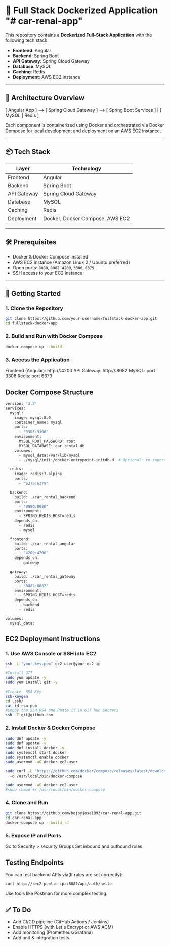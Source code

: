 # 🚀 Full Stack Dockerized Application "# car-renal-app" 

This repository contains a **Dockerized Full-Stack Application** with the following tech stack:

- **Frontend**: Angular  
- **Backend**: Spring Boot  
- **API Gateway**: Spring Cloud Gateway  
- **Database**: MySQL  
- **Caching**: Redis  
- **Deployment**: AWS EC2 instance

---

## 🧱 Architecture Overview

[ Angular App ] --> [ Spring Cloud Gateway ] --> [ Spring Boot Services ]
| [ MySQL | Redis ]


Each component is containerized using Docker and orchestrated via Docker Compose for local development and deployment on an AWS EC2 instance.

---

## 📦 Tech Stack

| Layer        | Technology          |
|--------------|---------------------|
| Frontend     | Angular             |
| Backend      | Spring Boot         |
| API Gateway  | Spring Cloud Gateway|
| Database     | MySQL               |
| Caching      | Redis               |
| Deployment   | Docker, Docker Compose, AWS EC2 |

---

## 🛠️ Prerequisites
- Docker & Docker Compose installed
- AWS EC2 instance (Amazon Linux 2 / Ubuntu preferred)
- Open ports: `8080`, `8082`, `4200`, `3306`, `6379`
- SSH access to your EC2 instance
---

## 🚀 Getting Started

### 1. Clone the Repository

```bash
git clone https://github.com/your-username/fullstack-docker-app.git
cd fullstack-docker-app
```
### 2. Build and Run with Docker Compose
```bash
docker-compose up --build
```
### 3. Access the Application

Frontend (Angular): http://<your-ec2-public-ip>:4200
API Gateway: http://<your-ec2-public-ip>:8082
MySQL: port 3306
Redis: port 6379


## Docker Compose Structure

```bash
version: '3.8'
services:
  mysql:
    image: mysql:8.0
    container_name: mysql
    ports:
      - "3306:3306"
    environment:
      MYSQL_ROOT_PASSWORD: root
      MYSQL_DATABASE: car_rental_db
    volumes:
      - mysql_data:/var/lib/mysql
      - ./mysql/init:/docker-entrypoint-initdb.d  # Optional: to import .sql file

  redis:
    image: redis:7-alpine
    ports:
      - "6379:6379"

  backend:
    build: ./car_rental_backend
    ports:
      - "8080:8080"
    environment:
      - SPRING_REDIS_HOST=redis
    depends_on:
      - redis
      - mysql

  frontend:
    build: ./car_rental_angular
    ports:
      - "4200:4200"
    depends_on:
      - gateway

  gateway:
    build: ./car_rental_gateway
    ports:
      - "8082:8082"
    environment:
      - SPRING_REDIS_HOST=redis
    depends_on:
      - backend
      - redis

volumes:
  mysql_data:
```

## EC2 Deployment Instructions

### 1. Use AWS Console or SSH into EC2

```bash
ssh -i "your-key.pem" ec2-user@your-ec2-ip

#Install GIT
sudo yum update -y
sudo yum install git -y

#Create  RSA Key
ssh-keygen
cd .ssh/
cat id_rsa.pub
#Coppy the SSH_RSA and Paste it in GIT hub Secrets
ssh -T git@github.com
```

### 2. Install Docker & Docker Compose

```bash
sudo dnf update -y
sudo dnf update -y
sudo dnf install docker -y
sudo systemctl start docker
sudo systemctl enable docker
sudo usermod -aG docker ec2-user

sudo curl -L "https://github.com/docker/compose/releases/latest/download/docker-compose-$(uname -s)-$(uname -m)"
  -o /usr/local/bin/docker-compose

sudo usermod -aG docker ec2-user
#sudo chmod +x /usr/local/bin/docker-compose
```
### 4. Clone and Run

```bash
git clone https://github.com/bejoyjose1993/car-renal-app.git
cd car-renal-app
docker-compose up --build -d
```

### 5. Expose IP and Ports 

Go to Security > security Groups
Set inbound and outbound rules

## Testing Endpoints
You can test backend APIs via(If rules are set correctly):

```bash
curl http://<ec2-public-ip>:8082/api/auth/hello
```
Use tools like Postman for more complex testing.

## ✅ To Do
-  Add CI/CD pipeline (GitHub Actions / Jenkins)
-  Enable HTTPS (with Let's Encrypt or AWS ACM)
-  Add monitoring (Prometheus/Grafana)
-  Add unit & integration tests
